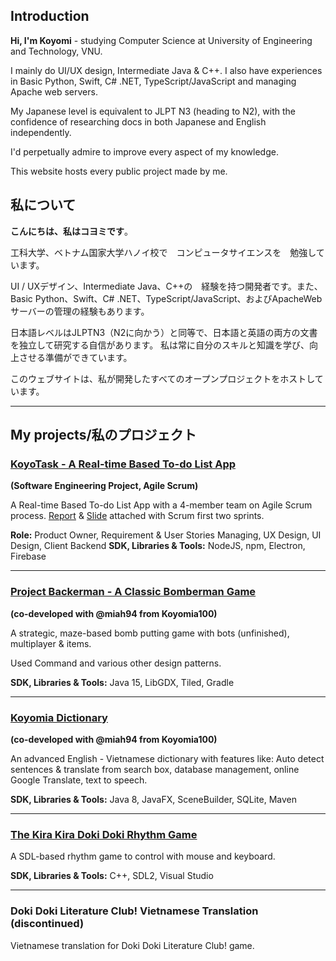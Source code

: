 ## Introduction

**Hi, I'm Koyomi** - studying Computer Science at University of Engineering and Technology, VNU.

I mainly do UI/UX design, Intermediate Java & C++. I also have experiences in Basic Python, Swift, C# .NET, TypeScript/JavaScript and managing Apache web servers.

My Japanese level is equivalent to JLPT N3 (heading to N2), with the confidence of researching docs in both Japanese and English independently. 

I'd perpetually admire to improve every aspect of my knowledge.

This website hosts every public project made by me.


## 私について
**こんにちは、私はコヨミです**。

工科大学、ベトナム国家大学ハノイ校で　コンピュータサイエンスを　勉強しています。  

UI / UXデザイン、Intermediate Java、C++の　経験を持つ開発者です。また、Basic Python、Swift、C# .NET、TypeScript/JavaScript、およびApacheWebサーバーの管理の経験もあります。

日本語レベルはJLPTN3（N2に向かう）と同等で、日本語と英語の両方の文書を独立して研究する自信があります。 私は常に自分のスキルと知識を学び、向上させる準備ができています。

このウェブサイトは、私が開発したすべてのオープンプロジェクトをホストしています。

---

## My projects/私のプロジェクト

### [KoyoTask - A Real-time Based To-do List App](github.com/miaht94/KoyoTask) 

**(Software Engineering Project, Agile Scrum)**

A Real-time Based To-do List App with a 4-member team on Agile Scrum process.
[Report](https://drive.google.com/file/d/1Mo0LO-_5JtH1PizlhTFsWih8s2Curoim/view?usp=sharing) & [Slide](https://drive.google.com/file/d/1V8FGFhqh96wKkR3oxRpxRtYKxFe4uEUF/view?usp=sharing) attached with Scrum first two sprints.

**Role:** Product Owner, Requirement & User Stories Managing, UX Design, UI Design, Client Backend
**SDK, Libraries & Tools:** NodeJS, npm, Electron, Firebase

___

### [Project Backerman - A Classic Bomberman Game](https://github.com/vakoyomi/ProjectBackerman) 

**(co-developed with @miah94 from Koyomia100)**

A strategic, maze-based bomb putting game with bots (unfinished), multiplayer & items.

Used Command and various other design patterns.

**SDK, Libraries & Tools:** Java 15, LibGDX, Tiled, Gradle

___

### [Koyomia Dictionary](https://github.com/miaht94/Dictionary) 

**(co-developed with @miah94 from Koyomia100)**

An advanced English - Vietnamese dictionary with features like: Auto detect sentences & translate from search box, database management, online Google Translate, text to speech.

**SDK, Libraries & Tools:** Java 8, JavaFX, SceneBuilder, SQLite, Maven

___

### [The Kira Kira Doki Doki Rhythm Game](https://github.com/vakoyomi/KiraDokiProject)

A SDL-based rhythm game to control with mouse and keyboard.

**SDK, Libraries & Tools:** C++, SDL2, Visual Studio

___

### Doki Doki Literature Club! Vietnamese Translation (discontinued)
Vietnamese translation for Doki Doki Literature Club! game.
